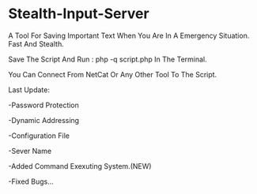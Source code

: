 # Stealth-Input-Server

A Tool For Saving Important Text When You Are In A Emergency Situation. Fast And Stealth.

Save The Script And Run : php -q script.php In The Terminal.

You Can Connect From NetCat Or Any Other Tool To The Script.

Last Update:

-Password Protection

-Dynamic Addressing

-Configuration File

-Sever Name

-Added Command Exexuting System.(NEW)

-Fixed Bugs...
